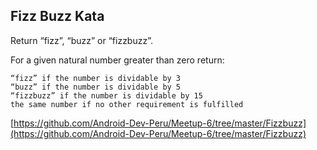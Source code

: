 ## Fizz Buzz Kata

Return “fizz”, “buzz” or “fizzbuzz”.

For a given natural number greater than zero return:

    “fizz” if the number is dividable by 3
    “buzz” if the number is dividable by 5
    “fizzbuzz” if the number is dividable by 15
    the same number if no other requirement is fulfilled
    
[https://github.com/Android-Dev-Peru/Meetup-6/tree/master/Fizzbuzz](https://github.com/Android-Dev-Peru/Meetup-6/tree/master/Fizzbuzz)
